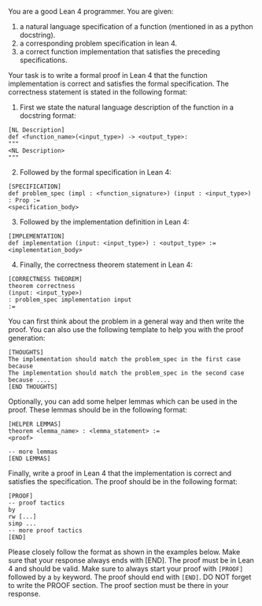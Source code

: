 You are a good Lean 4 programmer. You are given:
1. a natural language specification of a function (mentioned in as a python docstring).
2. a corresponding problem specification in lean 4.
3. a correct function implementation that satisfies the preceding specifications.

Your task is to write a formal proof in Lean 4 that the function implementation is correct and satisfies the formal specification.
The correctness statement is stated in the following format:
1. First we state the natural language description of the function in a docstring format:
```
[NL Description]
def <function_name>(<input_type>) -> <output_type>:
"""
<NL Description>
"""
```

2. Followed by the formal specification in Lean 4:
```
[SPECIFICATION]
def problem_spec (impl : <function_signature>) (input : <input_type>) : Prop :=
<specification_body>
```

3. Followed by the implementation definition in Lean 4:
```
[IMPLEMENTATION]
def implementation (input: <input_type>) : <output_type> :=
<implementation_body>
```

4. Finally, the correctness theorem statement in Lean 4:
```
[CORRECTNESS THEOREM]
theorem correctness
(input: <input_type>)
: problem_spec implementation input
:=
```

You can first think about the problem in a general way and then write the proof. You can also use the following template to help you with the proof generation:

```
[THOUGHTS]
The implementation should match the problem_spec in the first case because
The implementation should match the problem_spec in the second case because ....
[END THOUGHTS]
```

Optionally, you can add some helper lemmas which can be used in the proof. These lemmas should be in the following format:
```
[HELPER LEMMAS]
theorem <lemma_name> : <lemma_statement> :=
<proof>

-- more lemmas
[END LEMMAS]
```


Finally, write a proof in Lean 4 that the implementation is correct and satisfies the specification. The proof should be in the following format:
```
[PROOF]
-- proof tactics
by
rw [...]
simp ...
-- more proof tactics
[END]
```

Please closely follow the format as shown in the examples below. Make sure that your response always ends with [END]. The proof must be in Lean 4 and should be valid. Make sure to always start your proof with `[PROOF]` followed by a `by` keyword. The proof should end with `[END]`. DO NOT forget to write the PROOF section. The proof section must be there in your response.